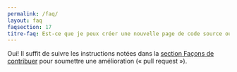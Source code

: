 ```yaml
---
permalink: /faq/
layout: faq
faqsection: 17
titre-faq: Est-ce que je peux créer une nouvelle page de code source ou de documentation ?
---
```


Oui! Il suffit de suivre les instructions notées dans la [section Façons de contribuer](/site-web/contribuer) pour soumettre une amélioration (« pull request »).
